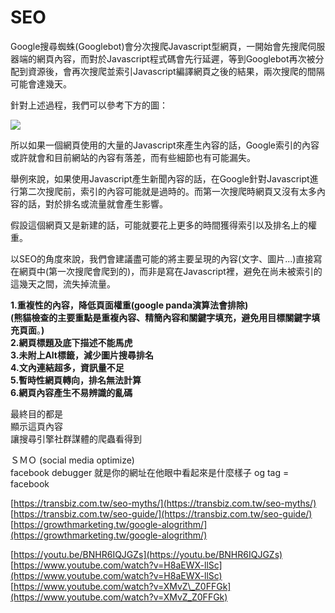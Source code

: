 # SEO

Google搜尋蜘蛛\(Googlebot\)會分次搜爬Javascript型網頁，一開始會先搜爬伺服器端的網頁內容，而對於Javascript程式碼會先行延遲，等到Googlebot再次被分配到資源後，會再次搜爬並索引Javascript編譯網頁之後的結果，兩次搜爬的間隔可能會達幾天。

針對上述過程，我們可以參考下方的圖：

![](https://lh6.googleusercontent.com/3oWALN1erCvM6sWocDq1c3yOXO5nDULGGlVpe9aj23bTqubNUneFa17H5poPWxy5CCsvTozt0eM2X_3xpzCM21YzgnVUpNSV8UohR3gKJ_S0cTdzLwYbAHOCH0d3kZg1QclKdUrl)

所以如果一個網頁使用的大量的Javascript來產生內容的話，Google索引的內容或許就會和目前網站的內容有落差，而有些細節也有可能漏失。

舉例來說，如果使用Javascript產生新聞內容的話，在Google針對Javascript進行第二次搜爬前，索引的內容可能就是過時的。而第一次搜爬時網頁又沒有太多內容的話，對於排名或流量就會產生影響。

假設這個網頁又是新建的話，可能就要花上更多的時間獲得索引以及排名上的權重。

以SEO的角度來說，我們會建議盡可能的將主要呈現的內容\(文字、圖片...\)直接寫在網頁中\(第一次搜爬會爬到的\)，而非是寫在Javascript裡，避免在尚未被索引的這幾天之間，流失掉流量。

**1.重複性的內容，降低頁面權重\(google panda演算法會排除\)  
\(**熊貓檢查的主要重點是**重複內容、精簡內容和關鍵字填充，避免用目標關鍵字填充頁面**。**\)  
2.網頁標題及底下描述不能馬虎  
3.未附上Alt標籤，減少圖片搜尋排名  
4.文內連結超多，資訊量不足  
5.暫時性網頁轉向，排名無法計算  
6.網頁內容產生不易辨識的亂碼**

最終目的都是  
顯示這頁內容  
讓搜尋引擎社群謀體的爬蟲看得到

ＳＭＯ \(social media optimize\)  
facebook debugger 就是你的網址在他眼中看起來是什麼樣子 og tag = facebook

[https://transbiz.com.tw/seo-myths/](https://transbiz.com.tw/seo-myths/)  
[https://transbiz.com.tw/seo-guide/](https://transbiz.com.tw/seo-guide/)  
[https://growthmarketing.tw/google-alogrithm/](https://growthmarketing.tw/google-alogrithm/)  
  
[https://youtu.be/BNHR6IQJGZs](https://youtu.be/BNHR6IQJGZs)  
[https://www.youtube.com/watch?v=H8aEWX-llSc](https://www.youtube.com/watch?v=H8aEWX-llSc)  
[https://www.youtube.com/watch?v=XMvZ\_Z0FFGk](https://www.youtube.com/watch?v=XMvZ_Z0FFGk)

